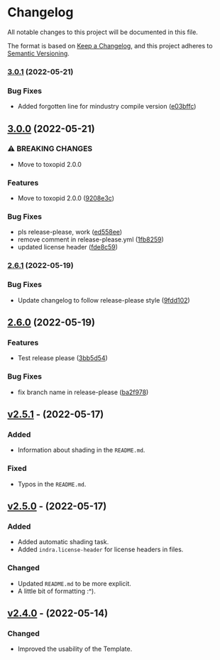 # Changelog

All notable changes to this project will be documented in this file.

The format is based on [Keep a Changelog](http://keepachangelog.com/),
and this project adheres to [Semantic Versioning](http://semver.org/).

### [3.0.1](https://github.com/Xpdustry/TemplatePlugin/compare/v3.0.0...v3.0.1) (2022-05-21)


### Bug Fixes

* Added forgotten line for mindustry compile version ([e03bffc](https://github.com/Xpdustry/TemplatePlugin/commit/e03bffcb936c61fef663954a99eb1a9f696b3315))

## [3.0.0](https://github.com/Xpdustry/TemplatePlugin/compare/v2.6.1...v3.0.0) (2022-05-21)


### ⚠ BREAKING CHANGES

* Move to toxopid 2.0.0

### Features

* Move to toxopid 2.0.0 ([9208e3c](https://github.com/Xpdustry/TemplatePlugin/commit/9208e3ce21b76437dccd65e510085f13c6540bbb))


### Bug Fixes

* pls release-please, work ([ed558ee](https://github.com/Xpdustry/TemplatePlugin/commit/ed558ee00ed440400be6d1b1bf32cb7af0e5f203))
* remove comment in release-please.yml ([1fb8259](https://github.com/Xpdustry/TemplatePlugin/commit/1fb8259d931111371eb0f1c8f3915e97469456e1))
* updated license header ([fde8c59](https://github.com/Xpdustry/TemplatePlugin/commit/fde8c594acac66768d86cf372cda8ab604b13823))

### [2.6.1](https://github.com/Xpdustry/TemplatePlugin/compare/v2.6.0...v2.6.1) (2022-05-19)

### Bug Fixes

* Update changelog to follow release-please style ([9fdd102](https://github.com/Xpdustry/TemplatePlugin/commit/9fdd102941d30f3c386d6612d23ed92d3adfd968))

## [2.6.0](https://github.com/Xpdustry/TemplatePlugin/compare/v2.5.1...v2.6.0) (2022-05-19)

### Features

* Test release please ([3bb5d54](https://github.com/Xpdustry/TemplatePlugin/commit/3bb5d542dc8ba77583a837b2e21b89ea4f94a658))

### Bug Fixes

* fix branch name in release-please ([ba2f978](https://github.com/Xpdustry/TemplatePlugin/commit/ba2f978c33bac4993f316eb58f062f8a18c007fa))

## [v2.5.1](https://github.com/Xpdustry/TemplatePlugin/compare/v2.5.0...v2.5.1) - (2022-05-17)

### Added

* Information about shading in the `README.md`.

### Fixed

* Typos in the `README.md`.

## [v2.5.0](https://github.com/Xpdustry/TemplatePlugin/compare/v2.4.0...v2.5.0) - (2022-05-17)

### Added

* Added automatic shading task.
* Added `indra.license-header` for license headers in files.

### Changed

* Updated `README.md` to be more explicit.
* A little bit of formatting :^).

## [v2.4.0](https://github.com/Xpdustry/TemplatePlugin/compare/v2.3.2...v2.4.0) - (2022-05-14)

### Changed

* Improved the usability of the Template.
